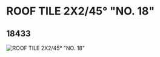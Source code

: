 # ROOF TILE 2X2/45° "NO. 18"
## 18433
![ROOF TILE 2X2/45° "NO. 18"](https://lc-www-live-s.legocdn.com/media/bricks/5/2/6083346.jpg)